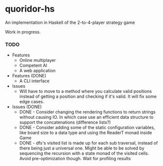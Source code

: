 # quoridor-hs

An implementation in Haskell of the 2-to-4-player strategy game

Work in progress.

### TODO
- Features
    - Online multiplayer
    - Competent AI
    - A web application
- Features (DONE)
    - A CLI interface
- Issues
    - Will have to move to a method where you calculate valid positions
      instead of getting a position and checking if it's valid.
      It will fix some edge cases.
- Issues (DONE)
    - DONE - Consider changing the rendering functions to return strings without
      causing IO. In which case use an efficient data structure to support
      the concatenations (difference lists?)
    - DONE - Consider adding some of the static configuration variables, like
      board size to a data type and using the ReaderT monad inside Game
    - DONE - dfs's visited list is made up for each sub traversal, instead of
      there being just a universal one. Might be able to be solved by
      sequencing the recursion with a state monad of the visited cells.
      Avoid pre-optimization though. Wait for profiling results
